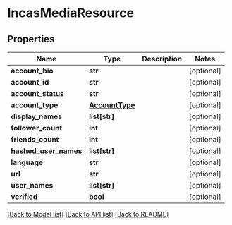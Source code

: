 # IncasMediaResource

## Properties
Name | Type | Description | Notes
------------ | ------------- | ------------- | -------------
**account_bio** | **str** |  | [optional] 
**account_id** | **str** |  | [optional] 
**account_status** | **str** |  | [optional] 
**account_type** | [**AccountType**](AccountType.md) |  | [optional] 
**display_names** | **list[str]** |  | [optional] 
**follower_count** | **int** |  | [optional] 
**friends_count** | **int** |  | [optional] 
**hashed_user_names** | **list[str]** |  | [optional] 
**language** | **str** |  | [optional] 
**url** | **str** |  | [optional] 
**user_names** | **list[str]** |  | [optional] 
**verified** | **bool** |  | [optional] 

[[Back to Model list]](../README.md#documentation-for-models) [[Back to API list]](../README.md#documentation-for-api-endpoints) [[Back to README]](../README.md)

